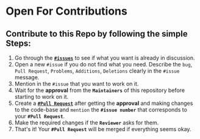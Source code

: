 # Open For Contributions 

##  Contribute to this Repo by following the simple Steps:
1. Go through the [**`#issues`**](https://github.com/DSC-NITA/HacktoberFest2020/issues) to see if what you want is already in discussion.
2. Open a new `#issue` if you do not find what you need. Describe the `bug`, `Pull Request`, `Problems`, `Additions`, `Deletions` clearly in the `#issue` message.
3. Mention in the `#issue` that you want to work on it.
4. Wait for the **approval** from the **`Maintainers`** of this repository before starting to work on it.
5. Create a [**`#Pull Request`**](https://github.com/DSC-NITA/HacktoberFest2020/pulls) after getting the **approval** and making changes to the code-base and `mention` the **`#issue number`** that corresponds to your **`#Pull Request`**.
6. Make the required changes if the **`Reviewer`** asks for them.
7. That's it! Your **`#Pull Request`** will be merged if everything seems okay.
